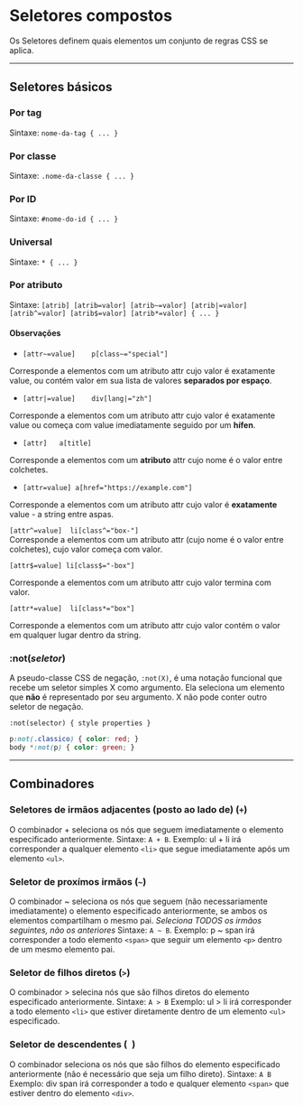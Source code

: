 # Seletores compostos

Os Seletores definem quais elementos um conjunto de regras CSS se aplica.

---

## Seletores básicos

### Por tag

Sintaxe: `nome-da-tag { ... }`

### Por classe

Sintaxe: `.nome-da-classe { ... }`

### Por ID

Sintaxe: `#nome-do-id { ... }`

### Universal

Sintaxe: `* { ... }`

### Por atributo
Sintaxe: 
`[atrib] [atrib=valor] [atrib~=valor] [atrib|=valor] [atrib^=valor] [atrib$=valor] [atrib*=valor] { ... }`

#### Observações

- `[attr~=value]	p[class~="special"]`	

Corresponde a elementos com um atributo attr cujo valor é exatamente value, 
ou contém valor em sua lista de valores **separados por espaço**.

- `[attr|=value]	div[lang|="zh"]`

Corresponde a elementos com um atributo attr cujo valor é exatamente value ou 
começa com value imediatamente seguido por um **hífen**.

- `[attr]	a[title]`	

Corresponde a elementos com um **atributo** attr cujo nome é o valor entre colchetes.

- `[attr=value]	a[href="https://example.com"]`

Corresponde a elementos com um atributo attr cujo valor é **exatamente** 
value - a string entre aspas.

`[attr^=value]	li[class^="box-"]`	
Corresponde a elementos com um atributo attr (cujo nome é o valor entre colchetes), 
cujo valor começa com valor.

`[attr$=value] li[class$="-box"]`

Corresponde a elementos com um atributo attr cujo valor termina com valor.

`[attr*=value]	li[class*="box"]`

Corresponde a elementos com um atributo attr cujo valor contém o valor 
em qualquer lugar dentro da string.

### :not(*seletor*)

A pseudo-classe CSS de negação, `:not(X)`, é uma notação funcional que recebe 
um seletor simples X como argumento. Ela seleciona um elemento que **não** é 
representado por seu argumento. X não pode conter outro seletor de negação.

`:not(selector) { style properties }`

```css
p:not(.classico) { color: red; }
body *:not(p) { color: green; }
```

---

## Combinadores

### Seletores de irmãos adjacentes (posto ao lado de) (`+`)

O combinador + seleciona os nós que seguem imediatamente o elemento especificado anteriormente.
Sintaxe: `A + B`.
Exemplo: ul + li irá corresponder a qualquer elemento `<li>` que segue imediatamente após um elemento `<ul>`.

### Seletor de proxímos irmãos (`~`)

O combinador ~ seleciona os nós que seguem (não necessariamente imediatamente) o elemento 
especificado anteriormente, se ambos os elementos compartilham o mesmo pai.
*Seleciona TODOS os irmãos seguintes, não os anteriores*
Sintaxe: `A ~ B`.
Exemplo: p ~ span irá corresponder a todo elemento `<span>` que seguir um elemento `<p>` 
dentro de um mesmo elemento pai.

### Seletor de filhos diretos (`>`)

O combinador > selecina nós que são filhos diretos do elemento especificado anteriormente.
Sintaxe: `A > B`
Exemplo: ul > li irá corresponder a todo elemento `<li>` que estiver diretamente dentro 
de um elemento `<ul>` especificado.

### Seletor de descendentes (` `)

O combinador seleciona os nós que são filhos do elemento especificado anteriormente 
(não é necessário que seja um filho direto).
Sintaxe: `A B`
Exemplo: div span irá corresponder a todo e qualquer elemento `<span>` que estiver 
dentro do elemento `<div>`.
